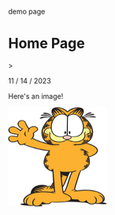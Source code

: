 demo page

<h1>Home Page</h1>>
<p>11 / 14 / 2023</p>
<p> </p>
<p>Here's an image!</p>
<img src="img_garfield.png" style="width:200px;height:200px;">
